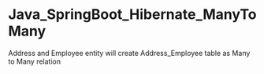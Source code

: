 # Java_SpringBoot_Hibernate_ManyToMany

Address and Employee  entity will create Address_Employee table as Many to Many relation
